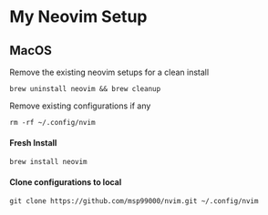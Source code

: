 # My Neovim Setup

## MacOS
Remove the existing neovim setups for a clean install
```
brew uninstall neovim && brew cleanup
```

Remove existing configurations if any
```
rm -rf ~/.config/nvim
```

#### Fresh Install
```
brew install neovim
```

#### Clone configurations to local
```
git clone https://github.com/msp99000/nvim.git ~/.config/nvim
```
